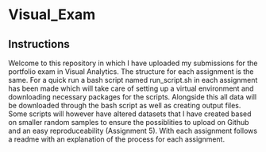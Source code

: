 # Visual_Exam

## Instructions
Welcome to this repository in which I have uploaded my submissions for the portfolio exam in Visual Analytics. The structure for each assignment is the same. For a quick run a bash script named run_script.sh in each assignment has been made which will take care of setting up a virtual environment and downloading necessary packages for the scripts. Alongside this all data will be downloaded through the bash script as well as creating output files. Some scripts will however have altered datasets that I have created based on smaller random samples to ensure the possiblities to upload on Github and an easy reproduceability (Assignment 5). 
With each assignment follows a readme with an explanation of the process for each assignment. 
